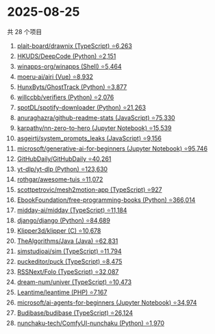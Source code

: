 # 2025-08-25

共 28 个项目

<!-- BEGIN GITHUB -->
<!-- 最后更新时间 2025-08-25 21:23:41 +0800 -->
1. [plait-board/drawnix (TypeScript) ⭐6,263](https://github.com/plait-board/drawnix)
1. [HKUDS/DeepCode (Python) ⭐2,151](https://github.com/HKUDS/DeepCode)
1. [winapps-org/winapps (Shell) ⭐5,464](https://github.com/winapps-org/winapps)
1. [moeru-ai/airi (Vue) ⭐8,932](https://github.com/moeru-ai/airi)
1. [HunxByts/GhostTrack (Python) ⭐3,877](https://github.com/HunxByts/GhostTrack)
1. [willccbb/verifiers (Python) ⭐2,076](https://github.com/willccbb/verifiers)
1. [spotDL/spotify-downloader (Python) ⭐21,263](https://github.com/spotDL/spotify-downloader)
1. [anuraghazra/github-readme-stats (JavaScript) ⭐75,330](https://github.com/anuraghazra/github-readme-stats)
1. [karpathy/nn-zero-to-hero (Jupyter Notebook) ⭐15,539](https://github.com/karpathy/nn-zero-to-hero)
1. [asgeirtj/system_prompts_leaks (JavaScript) ⭐9,156](https://github.com/asgeirtj/system_prompts_leaks)
1. [microsoft/generative-ai-for-beginners (Jupyter Notebook) ⭐95,746](https://github.com/microsoft/generative-ai-for-beginners)
1. [GitHubDaily/GitHubDaily ⭐40,261](https://github.com/GitHubDaily/GitHubDaily)
1. [yt-dlp/yt-dlp (Python) ⭐123,630](https://github.com/yt-dlp/yt-dlp)
1. [rothgar/awesome-tuis ⭐11,072](https://github.com/rothgar/awesome-tuis)
1. [scottpetrovic/mesh2motion-app (TypeScript) ⭐927](https://github.com/scottpetrovic/mesh2motion-app)
1. [EbookFoundation/free-programming-books (Python) ⭐366,014](https://github.com/EbookFoundation/free-programming-books)
1. [midday-ai/midday (TypeScript) ⭐11,184](https://github.com/midday-ai/midday)
1. [django/django (Python) ⭐84,689](https://github.com/django/django)
1. [Klipper3d/klipper (C) ⭐10,678](https://github.com/Klipper3d/klipper)
1. [TheAlgorithms/Java (Java) ⭐62,831](https://github.com/TheAlgorithms/Java)
1. [simstudioai/sim (TypeScript) ⭐11,794](https://github.com/simstudioai/sim)
1. [puckeditor/puck (TypeScript) ⭐8,475](https://github.com/puckeditor/puck)
1. [RSSNext/Folo (TypeScript) ⭐32,087](https://github.com/RSSNext/Folo)
1. [dream-num/univer (TypeScript) ⭐10,473](https://github.com/dream-num/univer)
1. [Leantime/leantime (PHP) ⭐7,167](https://github.com/Leantime/leantime)
1. [microsoft/ai-agents-for-beginners (Jupyter Notebook) ⭐34,974](https://github.com/microsoft/ai-agents-for-beginners)
1. [Budibase/budibase (TypeScript) ⭐26,124](https://github.com/Budibase/budibase)
1. [nunchaku-tech/ComfyUI-nunchaku (Python) ⭐1,970](https://github.com/nunchaku-tech/ComfyUI-nunchaku)
<!-- END GITHUB -->